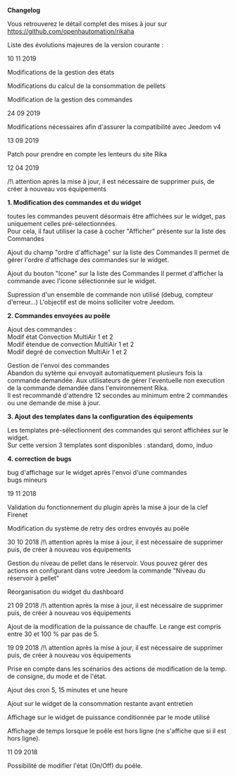 **Changelog**

Vous retrouverez le détail complet des mises à jour sur https://github.com/openhautomation/rikaha

Liste des évolutions majeures de la version courante :

10 11 2019

Modifications de la gestion des états

Modifications du calcul de la consommation de pellets

Modification de la gestion des commandes

24 09 2019

Modifications nécessaires afin d'assurer la compatibilité avec Jeedom v4

13 09 2019

Patch pour prendre en compte les lenteurs du site Rika

12 04 2019

/!\ attention après la mise à jour, il est nécessaire de supprimer puis, de créer à nouveau vos équipements

**1. Modification des commandes et du widget**

toutes les commandes peuvent désormais être affichées sur le widget, pas uniquement celles pré-sélectionnées.  
Pour cela, il faut utiliser la case à cocher "Afficher" présente sur la liste des Commandes

Ajout du champ "ordre d'affichage" sur la liste des Commandes
Il permet de gérer l'ordre d'affichage des commandes sur le widget.

Ajout du bouton "Icone" sur la liste des Commandes
Il permet d'afficher la commande avec l'icone sélectionnée sur le widget.

Supression d'un ensemble de commande non utilisé (debug, compteur d'erreur...)
L'objectif est de moins solliciter votre Jeedom.


**2. Commandes envoyées au poêle**

Ajout des commandes :  
Modif état Convection MultiAir 1 et 2  
Modif étendue de convection MultiAir 1 et 2  
Modif degré de convection MultiAir 1 et 2

Gestion de l'envoi des commandes  
Abandon du sytème qui envoyait automatiquement plusieurs fois la commande demandée. Aux utilisateurs de gérer l'eventuelle non execution de la commande demandée dans l'environnement Rika.  
Il est recommandé d'attendre 12 secondes au minimum entre 2 commandes ou une demande de mise à jour.

**3. Ajout des templates dans la configuration des équipements**

Les templates pré-sélectionnent des commandes qui seront affichées sur le widget.  
Sur cette version 3 templates sont disponibles : standard, domo, induo

**4. correction de bugs**

bug d'affichage sur le widget après l'envoi d'une commandes  
bugs mineurs

19 11 2018

Validation du fonctionnement du plugin après la mise à jour de la clef Firenet

Modification du système de retry des ordres envoyés au poêle

30 10 2018 /!\ attention après la mise à jour, il est nécessaire de supprimer puis, de créer à nouveau vos équipements

Gestion du niveau de pellet dans le réservoir. Vous pouvez gérer des actions en configurant dans votre Jeedom la commande "Niveau du réservoir à pellet"

Réorganisation du widget du dashboard

21 09 2018 /!\ attention après la mise à jour, il est nécessaire de supprimer puis, de créer à nouveau vos équipements

Ajout de la modification de la puissance de chauffe. Le range est compris entre 30 et 100 % par pas de 5.

19 09 2018 /!\ attention après la mise à jour, il est nécessaire de supprimer puis, de créer à nouveau vos équipements

Prise en compte dans les scénarios des actions de modification de la temp. de consigne, du mode et de l'état.

Ajout des cron 5, 15 minutes et une heure

Ajout sur le widget de la consommation restante avant entretien

Affichage sur le widget de puissance conditionnée par le mode utilisé

Affichage de temps lorsque le poêle est hors ligne (ne s'affiche que si il est hors ligne).

11 09 2018

Possibilité de modifier l'état (On/Off) du poêle.
